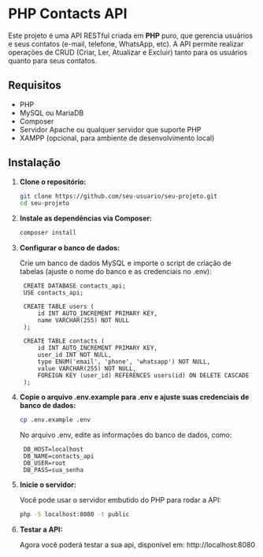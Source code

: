 # PHP Contacts API

Este projeto é uma API RESTful criada em **PHP** puro, que gerencia usuários e seus contatos (e-mail, telefone, WhatsApp, etc). A API permite realizar operações de CRUD (Criar, Ler, Atualizar e Excluir) tanto para os usuários quanto para seus contatos.

## Requisitos

- PHP
- MySQL ou MariaDB
- Composer
- Servidor Apache ou qualquer servidor que suporte PHP
- XAMPP (opcional, para ambiente de desenvolvimento local)

## Instalação

1. **Clone o repositório:**

   ```bash
   git clone https://github.com/seu-usuario/seu-projeto.git
   cd seu-projeto

2. **Instale as dependências via Composer:**

   ```bash
   composer install

3. **Configurar o banco de dados:**

    Crie um banco de dados MySQL e importe o script de criação de tabelas (ajuste o nome do banco e as credenciais no .env):

   ```mysql
    CREATE DATABASE contacts_api;
    USE contacts_api;
    
    CREATE TABLE users (
        id INT AUTO_INCREMENT PRIMARY KEY,
        name VARCHAR(255) NOT NULL
    );
    
    CREATE TABLE contacts (
        id INT AUTO_INCREMENT PRIMARY KEY,
        user_id INT NOT NULL,
        type ENUM('email', 'phone', 'whatsapp') NOT NULL,
        value VARCHAR(255) NOT NULL,
        FOREIGN KEY (user_id) REFERENCES users(id) ON DELETE CASCADE
    );
    ```
4. **Copie o arquivo .env.example para .env e ajuste suas credenciais de banco de dados:**

   ```bash
   cp .env.example .env
   ```
    No arquivo .env, edite as informações do banco de dados, como:

   ```env
    DB_HOST=localhost
    DB_NAME=contacts_api
    DB_USER=root
    DB_PASS=sua_senha
    ```
5. **Inicie o servidor:**
   
   Você pode usar o servidor embutido do PHP para rodar a API:

   ```bash
   php -S localhost:8080 -t public
   
6. **Testar a API:**

   Agora você poderá testar a sua api, disponível em: http://localhost:8080
